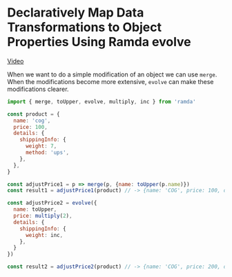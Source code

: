 #  Declaratively Map Data Transformations to Object Properties Using Ramda evolve
[Video](https://egghead.io/lessons/javascript-declaratively-map-data-transformations-to-object-properties-using-ramda-evolve?pl=learn-ramda-js-ec318ad7)

When we want to do a simple modification of an object we can use ``merge``. When the modifications become more extensive, ``evolve`` can make these modifications clearer.

```js
import { merge, toUpper, evolve, multiply, inc } from 'ramda'

const product = {
  name: 'cog',
  price: 100,
  details: {
    shippingInfo: {
      weight: 7,
      method: 'ups',
    },
  },
}

const adjustPrice1 = p => merge(p, {name: toUpper(p.name)})
const result1 = adjustPrice1(product) // -> {name: 'COG', price: 100, details: ...}

const adjustPrice2 = evolve({
  name: toUpper,
  price: multiply(2),
  details: {
    shippingInfo: {
      weight: inc,
    },
  }
})

const result2 = adjustPrice2(product) // -> {name: 'COG', price: 200, details: {shippingInfo: {weight: 2, method: 'ups'}} }
```
